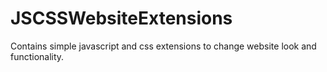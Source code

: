 # JSCSSWebsiteExtensions
Contains simple javascript and css extensions to change website look and functionality.
